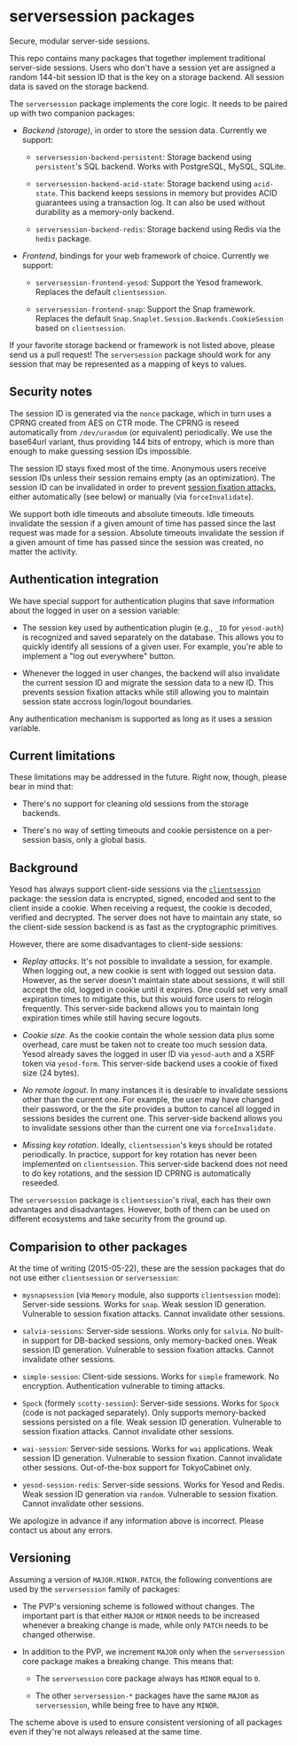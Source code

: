 # serversession packages

Secure, modular server-side sessions.

This repo contains many packages that together implement
traditional server-side sessions.  Users who don't have a session
yet are assigned a random 144-bit session ID that is the key on a
storage backend.  All session data is saved on the storage backend.

The `serversession` package implements the core logic.  It needs
to be paired up with two companion packages:

  * _Backend (storage)_, in order to store the session data.
    Currently we support:

    * `serversession-backend-persistent`: Storage backend using
      `persistent`'s SQL backend.  Works with PostgreSQL, MySQL,
      SQLite.

    * `serversession-backend-acid-state`: Storage backend using
      `acid-state`.  This backend keeps sessions in memory but
      provides ACID guarantees using a transaction log.  It can
      also be used without durability as a memory-only backend.

    * `serversession-backend-redis`: Storage backend using
      Redis via the `hedis` package.

  * _Frontend_, bindings for your web framework of choice.
    Currently we support:

    * `serversession-frontend-yesod`: Support the Yesod
      framework.  Replaces the default `clientsession`.

    * `serversession-frontend-snap`: Support the Snap framework.
      Replaces the default
      `Snap.Snaplet.Session.Backends.CookieSession` based on
      `clientsession`.

If your favorite storage backend or framework is not listed
above, please send us a pull request!  The `serversession`
package should work for any session that may be represented as a
mapping of keys to values.


## Security notes

The session ID is generated via the `nonce` package, which in
turn uses a CPRNG created from AES on CTR mode.  The CPRNG is
reseed automatically from `/dev/urandom` (or equivalent)
periodically.  We use the base64url variant, thus providing 144
bits of entropy, which is more than enough to make guessing
session IDs impossible.

The session ID stays fixed most of the time.  Anonymous users
receive session IDs unless their session remains empty (as an
optimization).  The session ID can be invalidated in order to
prevent
[session fixation attacks](http://www.acrossecurity.com/papers/session_fixation.pdf),
either automatically (see below) or manually (via
`forceInvalidate`).

We support both idle timeouts and absolute timeouts.  Idle
timeouts invalidate the session if a given amount of time has
passed since the last request was made for a session.  Absolute
timeouts invalidate the session if a given amount of time has
passed since the session was created, no matter the activity.


## Authentication integration

We have special support for authentication plugins that save
information about the logged in user on a session variable:

  * The session key used by authentication plugin (e.g., `_ID`
    for `yesod-auth`) is recognized and saved separately on the
    database.  This allows you to quickly identify all sessions
    of a given user.  For example, you're able to implement a
    "log out everywhere" button.

  * Whenever the logged in user changes, the backend will also
    invalidate the current session ID and migrate the session
    data to a new ID.  This prevents session fixation attacks
    while still allowing you to maintain session state accross
    login/logout boundaries.

Any authentication mechanism is supported as long as it uses a
session variable.


## Current limitations

These limitations may be addressed in the future.  Right now,
though, please bear in mind that:

  * There's no support for cleaning old sessions from the storage
    backends.

  * There's no way of setting timeouts and cookie persistence on
    a per-session basis, only a global basis.


## Background

Yesod has always support client-side sessions via the
[`clientsession`](http://hackage.haskell.org/package/clientsession)
package: the session data is encrypted, signed, encoded and sent
to the client inside a cookie.  When receiving a request, the
cookie is decoded, verified and decrypted.  The server does not
have to maintain any state, so the client-side session backend is
as fast as the cryptographic primitives.

However, there are some disadvantages to client-side sessions:

  * _Replay attacks_.  It's not possible to invalidate a session,
    for example.  When logging out, a new cookie is sent with
    logged out session data.  However, as the server doesn't
    maintain state about sessions, it will still accept the old,
    logged in cookie until it expires.  One could set very small
    expiration times to mitigate this, but this would force users
    to relogin frequently.  This server-side backend allows you
    to maintain long expiration times while still having secure
    logouts.

  * _Cookie size_.  As the cookie contain the whole session data
    plus some overhead, care must be taken not to create too much
    session data.  Yesod already saves the logged in user ID via
    `yesod-auth` and a XSRF token via `yesod-form`.  This
    server-side backend uses a cookie of fixed size (24 bytes).

  * _No remote logout_.  In many instances it is desirable to
    invalidate sessions other than the current one.  For example,
    the user may have changed their password, or the the site
    provides a button to cancel all logged in sessions besides
    the current one.  This server-side backend allows you to
    invalidate sessions other than the current one via
    `forceInvalidate`.

  * _Missing key rotation_.  Ideally, `clientsession`'s keys
    should be rotated periodically.  In practice, support for key
    rotation has never been implemented on `clientsession`.  This
    server-side backend does not need to do key rotations, and
    the session ID CPRNG is automatically reseeded.

The `serversession` package is `clientsession`'s rival, each has
their own advantages and disadvantages.  However, both of them
can be used on different ecosystems and take security from the
ground up.


## Comparision to other packages

At the time of writing (2015-05-22), these are the session
packages that do not use either `clientsession` or
`serversession`:

  * `mysnapsession` (via `Memory` module, also supports
    `clientsession` mode): Server-side sessions.  Works for
    `snap`.  Weak session ID generation.  Vulnerable to session
    fixation attacks.  Cannot invalidate other sessions.

  * `salvia-sessions`: Server-side sessions.  Works only for
    `salvia`.  No built-in support for DB-backed sessions, only
    memory-backed ones.  Weak session ID generation.  Vulnerable
    to session fixation attacks.  Cannot invalidate other
    sessions.

  * `simple-session`: Client-side sessions.  Works for `simple`
    framework.  No encryption.  Authentication vulnerable to
    timing attacks.

  * `Spock` (formely `scotty-session`): Server-side sessions.
    Works for `Spock` (code is not packaged separately).  Only
    supports memory-backed sessions persisted on a file.  Weak
    session ID generation.  Vulnerable to session fixation
    attacks.  Cannot invalidate other sessions.

  * `wai-session`: Server-side sessions.  Works for `wai`
    applications.  Weak session ID generation.  Vulnerable to
    session fixation.  Cannot invalidate other sessions.
    Out-of-the-box support for TokyoCabinet only.

  * `yesod-session-redis`: Server-side sessions.  Works for
    Yesod and Redis.  Weak session ID generation via `random`.
    Vulnerable to session fixation.  Cannot invalidate other
    sessions.

We apologize in advance if any information above is incorrect.
Please contact us about any errors.


## Versioning

Assuming a version of `MAJOR.MINOR.PATCH`, the following
conventions are used by the `serversession` family of packages:

  * The PVP's versioning scheme is followed without changes.  The
    important part is that either `MAJOR` or `MINOR` needs to be
    increased whenever a breaking change is made, while only
    `PATCH` needs to be changed otherwise.

  * In addition to the PVP, we increment `MAJOR` only when the
    `serversession` core package makes a breaking change.  This
    means that:

    * The `serversession` core package always has `MINOR` equal
      to `0`.

    * The other `serversession-*` packages have the same `MAJOR`
      as `serversession`, while being free to have any `MINOR`.

The scheme above is used to ensure consistent versioning of all
packages even if they're not always released at the same time.

